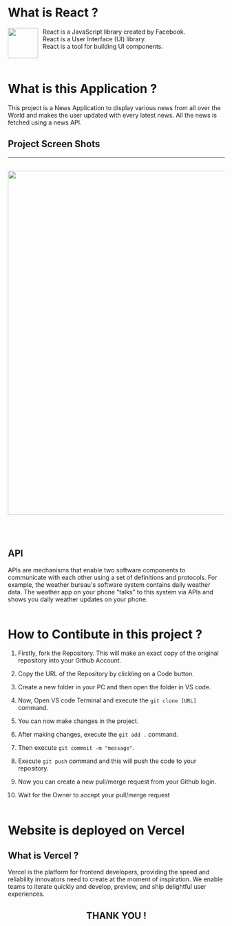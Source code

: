 # What is React ?
<img align="left" width="70" height="70" src="https://www.w3schools.com/whatis/img_react.jpg">
&nbsp;&nbsp;React is a JavaScript library created by Facebook.</br>
&nbsp;&nbsp;React is a User Interface (UI) library. <br>
&nbsp;&nbsp;React is a tool for building UI components.
<br><br><br>

# What is this Application ?

This project is a News Application to display various news from all over the World and makes the user updated with every latest news. All the news is fetched using a news API.

## Project Screen Shots
<hr><br>
<img  width="800"  src="https://user-images.githubusercontent.com/107469214/196516733-c79160f8-44bd-4b53-b68b-8a245a9f6c71.png">

<br><br>
## API 
APIs are mechanisms that enable two software components to communicate with each other using a set of definitions and protocols. For example, the weather bureau's software system contains daily weather data. The weather app on your phone “talks” to this system via APIs and shows you daily weather updates on your phone.
<br><br>

# How to Contibute in this project ?

1. Firstly, fork the Repository. This will make an exact copy of the original repository into your Github Account.

2. Copy the URL of the Repository by clickling on a Code button.

3. Create a new folder in your PC and then open the folder in VS code.
4. Now, Open VS code Terminal and execute the `git clone [URL]` command. 
5. You can now make changes in the project. 
6. After making changes, execute the `git add .` command.
7. Then execute `git commnit -m "message"`.
8. Execute `git push` command and this will push the code to your repository.
9. Now you can create a new pull/merge request from your Github login.
10. Wait for the Owner to accept your pull/merge request
<br><br>

# Website is deployed on Vercel

## What is Vercel ?
Vercel is the platform for frontend developers, providing the speed and reliability innovators need to create at the moment of inspiration. We enable teams to iterate quickly and develop, preview, and ship delightful user experiences.

<h2 align="center">THANK YOU ! </h2>

